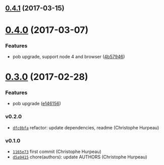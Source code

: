 <a name="0.4.1"></a>
## [0.4.1](https://github.com/nightingalejs/nightingale-app-console/compare/v0.4.0...v0.4.1) (2017-03-15)


<a name="0.4.0"></a>
# [0.4.0](https://github.com/nightingalejs/nightingale-app-console/compare/v0.3.0...v0.4.0) (2017-03-07)


### Features

* pob upgrade, support node 4 and browser ([4b57946](https://github.com/nightingalejs/nightingale-app-console/commit/4b57946))


<a name="0.3.0"></a>
# [0.3.0](https://github.com/nightingalejs/nightingale-app-console/compare/v0.2.0...v0.3.0) (2017-02-28)


### Features

* pob upgrade ([e146156](https://github.com/nightingalejs/nightingale-app-console/commit/e146156))


### v0.2.0

- [`dfc0bfa`](https://github.com/nightingalejs/nightingale-app-console/commit/dfc0bfa9900d67431160f62d822d3b04469d9ea0) refactor: update dependencies, readme (Christophe Hurpeau)

### v0.1.0

- [`1165e73`](https://github.com/nightingalejs/nightingale-app-console/commit/1165e736914340ebbdb8802d0046216c59911efc) first commit (Christophe Hurpeau)
- [`d5a9415`](https://github.com/nightingalejs/nightingale-app-console/commit/d5a94154a6e073caeccf097e2360b535f41f6207) chore(authors): update AUTHORS (Christophe Hurpeau)
